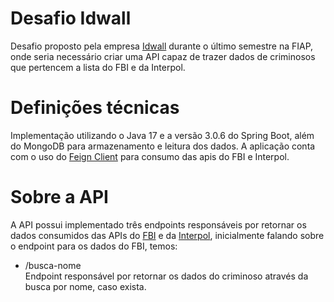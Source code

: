 # Desafio Idwall

Desafio proposto pela empresa <a href="https://idwall.co/">Idwall</a> durante o último semestre na FIAP, onde seria necessário criar uma API capaz de trazer dados de criminosos que pertencem a lista do FBI e da Interpol.

# Definições técnicas

Implementação utilizando o Java 17 e a versão 3.0.6 do Spring Boot, além do MongoDB para armazenamento e leitura dos dados. A aplicação conta com o uso do <a href="https://docs.spring.io/spring-cloud-openfeign/docs/current/reference/html/">Feign Client</a> para consumo das apis do FBI e Interpol.

# Sobre a API 

A API possui implementado três endpoints responsáveis por retornar os dados consumidos das APIs do <a href="https://api.fbi.gov/docs#/">FBI</a> e da <a href="https://interpol.api.bund.dev">Interpol</a>, inicialmente falando sobre o endpoint para os dados do FBI, temos:

<ul>
  <li>/busca-nome</li>
  Endpoint responsável por retornar os dados do criminoso através da busca por nome, caso exista. 

  
</ul>




